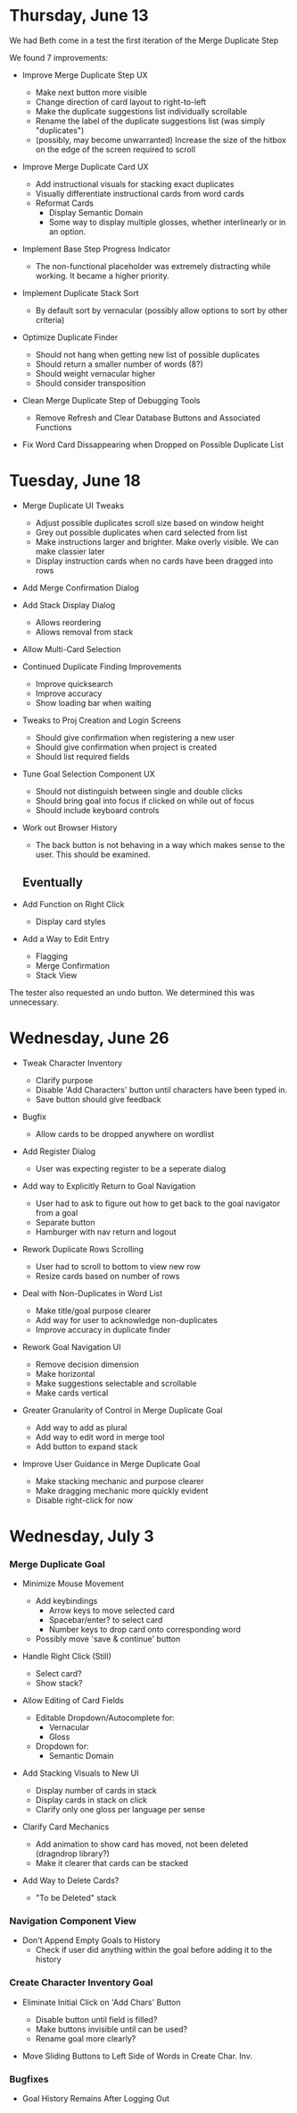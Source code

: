 # Thursday, June 13

We had Beth come in a test the first iteration of the Merge Duplicate Step

We found 7 improvements:

- Improve Merge Duplicate Step UX

  - Make next button more visible
  - Change direction of card layout to right-to-left
  - Make the duplicate suggestions list individually scrollable
  - Rename the label of the duplicate suggestions list (was simply "duplicates")
  - (possibly, may become unwarranted) Increase the size of the hitbox on the edge of the screen required to scroll

- Improve Merge Duplicate Card UX

  - Add instructional visuals for stacking exact duplicates
  - Visually differentiate instructional cards from word cards
  - Reformat Cards
    - Display Semantic Domain
    - Some way to display multiple glosses, whether interlinearly or in an option.

- Implement Base Step Progress Indicator

  - The non-functional placeholder was extremely distracting while working. It became a higher priority.

- Implement Duplicate Stack Sort

  - By default sort by vernacular (possibly allow options to sort by other criteria)

- Optimize Duplicate Finder

  - Should not hang when getting new list of possible duplicates
  - Should return a smaller number of words (8?)
  - Should weight vernacular higher
  - Should consider transposition

- Clean Merge Duplicate Step of Debugging Tools

  - Remove Refresh and Clear Database Buttons and Associated Functions

- Fix Word Card Dissappearing when Dropped on Possible Duplicate List

# Tuesday, June 18

- Merge Duplicate UI Tweaks

  - Adjust possible duplicates scroll size based on window height
  - Grey out possible duplicates when card selected from list
  - Make instructions larger and brighter. Make overly visible. We can make classier later
  - Display instruction cards when no cards have been dragged into rows

- Add Merge Confirmation Dialog

- Add Stack Display Dialog

  - Allows reordering
  - Allows removal from stack

- Allow Multi-Card Selection

- Continued Duplicate Finding Improvements

  - Improve quicksearch
  - Improve accuracy
  - Show loading bar when waiting

- Tweaks to Proj Creation and Login Screens

  - Should give confirmation when registering a new user
  - Should give confirmation when project is created
  - Should list required fields

- Tune Goal Selection Component UX

  - Should not distinguish between single and double clicks
  - Should bring goal into focus if clicked on while out of focus
  - Should include keyboard controls

- Work out Browser History

  - The back button is not behaving in a way which makes sense to the user. This should be examined.

  ## Eventually

- Add Function on Right Click

  - Display card styles

- Add a Way to Edit Entry
  - Flagging
  - Merge Confirmation
  - Stack View

The tester also requested an undo button. We determined this was unnecessary.

# Wednesday, June 26

- Tweak Character Inventory

  - Clarify purpose
  - Disable 'Add Characters' button until characters have been typed in.
  - Save button should give feedback

- Bugfix

  - Allow cards to be dropped anywhere on wordlist

- Add Register Dialog

  - User was expecting register to be a seperate dialog

- Add way to Explicitly Return to Goal Navigation

  - User had to ask to figure out how to get back to the goal navigator from a goal
  - Separate button
  - Hamburger with nav return and logout

- Rework Duplicate Rows Scrolling

  - User had to scroll to bottom to view new row
  - Resize cards based on number of rows

- Deal with Non-Duplicates in Word List

  - Make title/goal purpose clearer
  - Add way for user to acknowledge non-duplicates
  - Improve accuracy in duplicate finder

- Rework Goal Navigation UI

  - Remove decision dimension
  - Make horizontal
  - Make suggestions selectable and scrollable
  - Make cards vertical

- Greater Granularity of Control in Merge Duplicate Goal

  - Add way to add as plural
  - Add way to edit word in merge tool
  - Add button to expand stack

- Improve User Guidance in Merge Duplicate Goal

  - Make stacking mechanic and purpose clearer
  - Make dragging mechanic more quickly evident
  - Disable right-click for now

# Wednesday, July 3

### Merge Duplicate Goal

- Minimize Mouse Movement

  - Add keybindings
    - Arrow keys to move selected card
    - Spacebar/enter? to select card
    - Number keys to drop card onto corresponding word
  - Possibly move 'save & continue' button

- Handle Right Click (Still)

  - Select card?
  - Show stack?

- Allow Editing of Card Fields

  - Editable Dropdown/Autocomplete for:
    - Vernacular
    - Gloss
  - Dropdown for:
    - Semantic Domain

- Add Stacking Visuals to New UI

  - Display number of cards in stack
  - Display cards in stack on click
  - Clarify only one gloss per language per sense

- Clarify Card Mechanics

  - Add animation to show card has moved, not been deleted (dragndrop library?)
  - Make it clearer that cards can be stacked

- Add Way to Delete Cards?
  - "To be Deleted" stack

### Navigation Component View

- Don't Append Empty Goals to History
  - Check if user did anything within the goal before adding it to the history

### Create Character Inventory Goal

- Eliminate Initial Click on 'Add Chars' Button

  - Disable button until field is filled?
  - Make buttons invisible until can be used?
  - Rename goal more clearly?

- Move Sliding Buttons to Left Side of Words in Create Char. Inv.

### Bugfixes

- Goal History Remains After Logging Out
